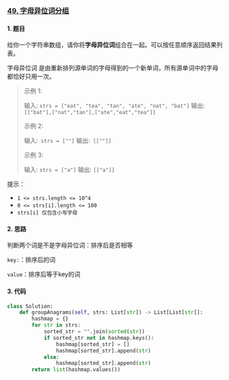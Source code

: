 ###  [49. 字母异位词分组](https://leetcode-cn.com/problems/group-anagrams/)

#### 1. 题目

给你一个字符串数组，请你将**字母异位词**组合在一起。可以按任意顺序返回结果列表。

字母异位词 是由重新排列源单词的字母得到的一个新单词，所有源单词中的字母都恰好只用一次。

> 示例 1:
>
> 输入: `strs = ["eat", "tea", "tan", "ate", "nat", "bat"]`
> 输出:` [["bat"],["nat","tan"],["ate","eat","tea"]]`
>
> 示例 2:
>
> 输入:` strs = [""]`
> 输出:` [[""]]`
>
> 示例 3:
>
> 输入: `strs = ["a"]`
> 输出: `[["a"]]`




提示：

- `1 <= strs.length <= 10^4`
- `0 <= strs[i].length <= 100`
- `strs[i] 仅包含小写字母`

#### 2. 思路

判断两个词是不是字母异位词：排序后是否相等

`key:`：排序后的词

`value`：排序后等于key的词

#### 3. 代码

```python
class Solution:
    def groupAnagrams(self, strs: List[str]) -> List[List[str]]:
        hashmap = {}
        for str in strs:
            sorted_str = "".join(sorted(str))
            if sorted_str not in hashmap.keys():
                hashmap[sorted_str] = []
                hashmap[sorted_str].append(str)
            else:
                hashmap[sorted_str].append(str)
        return list(hashmap.values())
```

